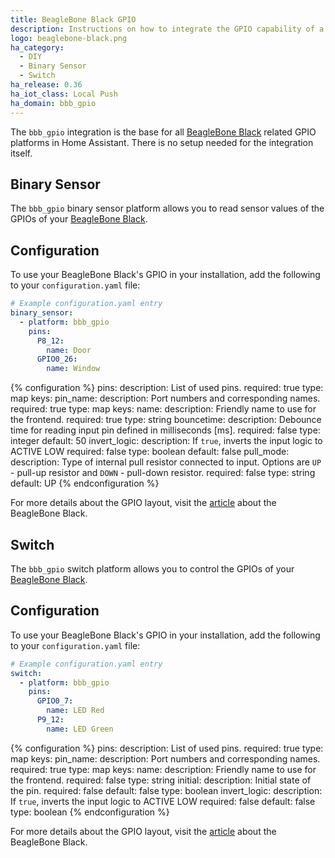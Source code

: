 ```yaml
---
title: BeagleBone Black GPIO
description: Instructions on how to integrate the GPIO capability of a BeagleBone Black into Home Assistant.
logo: beaglebone-black.png
ha_category:
  - DIY
  - Binary Sensor
  - Switch
ha_release: 0.36
ha_iot_class: Local Push
ha_domain: bbb_gpio
---
```


The `bbb_gpio` integration is the base for all [BeagleBone Black](https://beagleboard.org/black) related GPIO platforms in Home Assistant.
There is no setup needed for the integration itself.

## Binary Sensor

The `bbb_gpio` binary sensor platform allows you to read sensor values of the GPIOs of your [BeagleBone Black](https://beagleboard.org/black).

## Configuration

To use your BeagleBone Black's GPIO in your installation, add the following to your `configuration.yaml` file:

```yaml
# Example configuration.yaml entry
binary_sensor:
  - platform: bbb_gpio
    pins:
      P8_12:
        name: Door
      GPIO0_26:
        name: Window
```

{% configuration %}
pins:
  description: List of used pins.
  required: true
  type: map
  keys:
    pin_name:
      description: Port numbers and corresponding names.
      required: true
      type: map
      keys:
        name:
          description: Friendly name to use for the frontend.
          required: true
          type: string
        bouncetime:
          description: Debounce time for reading input pin defined in milliseconds [ms].
          required: false
          type: integer
          default: 50
        invert_logic:
          description: If `true`, inverts the input logic to ACTIVE LOW
          required: false
          type: boolean
          default: false
        pull_mode:
          description: Type of internal pull resistor connected to input. Options are `UP` - pull-up resistor and `DOWN` - pull-down resistor.
          required: false
          type: string
          default: UP
{% endconfiguration %}

For more details about the GPIO layout, visit the [article](https://elinux.org/Beagleboard:BeagleBoneBlack) about the BeagleBone Black.

## Switch

The `bbb_gpio` switch platform allows you to control the GPIOs of your [BeagleBone Black](https://beagleboard.org/black).

## Configuration

To use your BeagleBone Black's GPIO in your installation, add the following to your `configuration.yaml` file:

```yaml
# Example configuration.yaml entry
switch:
  - platform: bbb_gpio
    pins:
      GPIO0_7:
        name: LED Red
      P9_12:
        name: LED Green
```

{% configuration %}
pins:
  description: List of used pins.
  required: true
  type: map
  keys:
    pin_name:
      description: Port numbers and corresponding names.
      required: true
      type: map
      keys:
        name:
          description: Friendly name to use for the frontend.
          required: false
          type: string
        initial:
          description: Initial state of the pin.
          required: false
          default: false
          type: boolean
        invert_logic:
          description: If `true`, inverts the input logic to ACTIVE LOW
          required: false
          default: false
          type: boolean
{% endconfiguration %}

For more details about the GPIO layout, visit the [article](https://elinux.org/Beagleboard:BeagleBoneBlack) about the BeagleBone Black.
